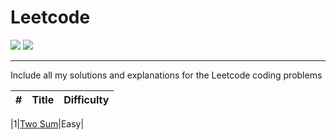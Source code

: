 # Leetcode

![](https://img.shields.io/badge/language-Java-yellow.svg)
![](https://img.shields.io/badge/%3E-leetcode-green.svg)

---

Include all my solutions and explanations for the Leetcode coding problems

| # | Title | Difficulty |
|---| ----- | ---------- |

|1|[Two Sum](https://github.com/ZequnSong/Leetcode/blob/master/001TwoSum.md)|Easy|
